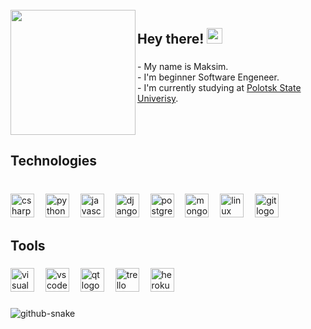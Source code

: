 
<br clear="both">

<img align="left" height="200" src="https://mir-s3-cdn-cf.behance.net/project_modules/max_1200/06f21a161921919.63cd7887d0a70.gif"  />

###

<h2 align="left">Hey there! <img src="https://raw.githubusercontent.com/MartinHeinz/MartinHeinz/master/wave.gif" width="25px" height="25px" /></h2>

###

<p align="left"> - My name is Maksim. <br> - I'm beginner Software Engeneer. <br> - I'm currently studying at <a href=https://psu.by/en/>Polotsk State Univerisy</a>.</p>

###

<br clear="both">

<h2 align="left">Technologies</h2>

###

<br clear="both">

<div align="left">
  <img src="https://skillicons.dev/icons?i=cs" height="38" alt="csharp logo"  />
  <img width="10" />
  <img src="https://skillicons.dev/icons?i=py" height="38" alt="python logo"  />
  <img width="10" />
  <img src="https://skillicons.dev/icons?i=js" height="38" alt="javascript logo"  />
  <img width="10" />
  <img src="https://skillicons.dev/icons?i=django" height="38" alt="django logo"  />
  <img width="10" />
  <img src="https://skillicons.dev/icons?i=postgres" height="38" alt="postgresql logo"  />
  <img width="10" />
  <img src="https://skillicons.dev/icons?i=mongodb" height="38" alt="mongodb logo"  />
  <img width="10" />
  <img src="https://skillicons.dev/icons?i=linux" height="38" alt="linux logo"  />
  <img width="10" />
  <img src="https://skillicons.dev/icons?i=git" height="38" alt="git logo"  />
</div>

###

<h2 align="left">Tools</h2>

###

<div align="left">
  <img src="https://cdn.simpleicons.org/visualstudio/5C2D91" height="38" alt="visualstudio logo"  />
  <img width="10" />
  <img src="https://cdn.simpleicons.org/visualstudiocode/007ACC" height="38" alt="vscode logo"  />
  <img width="10" />
  <img src="https://cdn.simpleicons.org/qt/41CD52" height="38" alt="qt logo"  />
  <img width="10" />
  <img src="https://cdn.jsdelivr.net/gh/devicons/devicon/icons/trello/trello-plain.svg" height="38" alt="trello logo"  />
  <img width="10" />
  <img src="https://skillicons.dev/icons?i=heroku" height="38" alt="heroku logo"  />
</div>

###
<picture>
  <source media="(prefers-color-scheme: dark)" srcset="github-snake-dark.svg" />
  <source media="(prefers-color-scheme: light)" srcset="github-snake.svg" />
  <img alt="github-snake" src="https://raw.githubusercontent.com/fatalcr-git/fatalcr-git/output/snake.svg" />
</picture>

###
